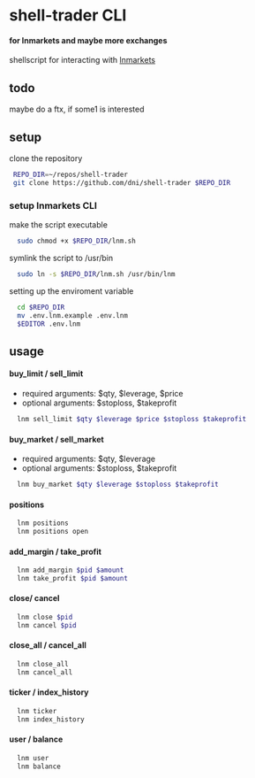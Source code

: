 # shell-trader CLI
#### for lnmarkets and maybe more exchanges
shellscript for interacting with [lnmarkets](https://lnmarkets.com)

## todo
maybe do a ftx, if some1 is interested


## setup
clone the repository
```sh
 REPO_DIR=~/repos/shell-trader
 git clone https://github.com/dni/shell-trader $REPO_DIR
```
### setup lnmarkets CLI
make the script executable
```sh
  sudo chmod +x $REPO_DIR/lnm.sh
```
symlink the script to /usr/bin
```sh
  sudo ln -s $REPO_DIR/lnm.sh /usr/bin/lnm
```
setting up the enviroment variable
```sh
  cd $REPO_DIR
  mv .env.lnm.example .env.lnm
  $EDITOR .env.lnm
```

## usage

#### buy_limit / sell_limit
* required arguments: $qty, $leverage, $price
* optional arguments: $stoploss, $takeprofit
```sh
  lnm sell_limit $qty $leverage $price $stoploss $takeprofit
```

#### buy_market / sell_market
* required arguments: $qty, $leverage
* optional arguments: $stoploss, $takeprofit
```sh
  lnm buy_market $qty $leverage $stoploss $takeprofit
```

#### positions
```sh
  lnm positions
  lnm positions open
```

#### add_margin / take_profit
```sh
  lnm add_margin $pid $amount
  lnm take_profit $pid $amount
```

#### close/ cancel
```sh
  lnm close $pid
  lnm cancel $pid
```

#### close_all / cancel_all
```sh
  lnm close_all
  lnm cancel_all
```

#### ticker / index_history
```sh
  lnm ticker
  lnm index_history
```

#### user / balance
```sh
  lnm user
  lnm balance
```


